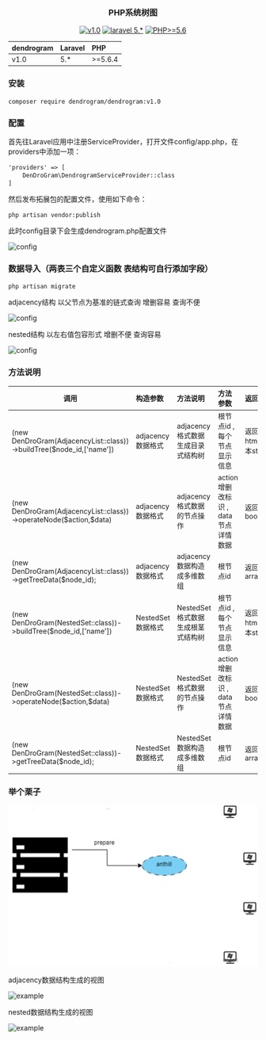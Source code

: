 <h3 align="center">PHP系统树图</h3>

<p align="center">
<a href="https://github.com/ydtg1993/dendrogram"><img src="https://img.shields.io/badge/dendrogram-v1.0-orange.svg" alt="v1.0"></a>
<a href="https://github.com/ydtg1993/dendrogram"><img src="https://img.shields.io/badge/laravel-5.*-yellow.svg" alt="laravel 5.*"></a>
<a href="https://github.com/ydtg1993/dendrogram"><img src="https://img.shields.io/badge/PHP-%3E%3D5.6-blue.svg" alt="PHP>=5.6"></a>
</p>

<table><thead><tr><th style="text-align:center;">dendrogram</th>
<th style="text-align:left;">Laravel</th>
<th style="text-align:left;">PHP</th>
</tr></thead><tbody><tr><td style="text-align:left;">v1.0</td>
<td style="text-align:left;">5.*</td>
<td style="text-align:left;">&gt;=5.6.4</td>
</tr></tbody></table>

### 安装
    composer require dendrogram/dendrogram:v1.0

### 配置
首先往Laravel应用中注册ServiceProvider，打开文件config/app.php，在providers中添加一项：

    'providers' => [
        DenDroGram\DendrogramServiceProvider::class
    ]
    
然后发布拓展包的配置文件，使用如下命令：

    php artisan vendor:publish
    
此时config目录下会生成dendrogram.php配置文件

![config](https://github.com/ydtg1993/dendrogram/blob/master/image/config.PNG)

### 数据导入（两表三个自定义函数 表结构可自行添加字段）
    
    php artisan migrate

adjacency结构 以父节点为基准的链式查询 增删容易 查询不便

![config](https://github.com/ydtg1993/dendrogram/blob/master/image/adjacency.PNG)

nested结构 以左右值包容形式 增删不便 查询容易

![config](https://github.com/ydtg1993/dendrogram/blob/master/image/nested.PNG)

### 方法说明
<table>
    <thead>
        <tr>
            <th style="text-align:center;">调用</th>
            <th style="text-align:left;">构造参数</th>
            <th style="text-align:left;">方法说明</th>
            <th style="text-align:left;">方法参数</th>
            <th style="text-align:left;">返回</th>
            <th style="text-align:left;">备注</th>
        </tr>
    </thead>
    <tbody>
        <tr>
            <td style="text-align:left;">(new DenDroGram(AdjacencyList::class))->buildTree($node_id,['name'])</td>
            <td style="text-align:left;">adjacency数据格式</td>
            <td style="text-align:left;">adjacency格式数据生成目录式结构树</td>
            <td style="text-align:left;">根节点id , 每个节点显示信息</td>
            <td style="text-align:left;">返回html文本string</td>
            <td style="text-align:left;">视图的相关在dendrogram.php中配置 如操作节点方法的路由</td>
        </tr>
        <tr>
            <td style="text-align:left;">(new DenDroGram(AdjacencyList::class))->operateNode($action,$data)</td>
            <td style="text-align:left;">adjacency数据格式</td>
            <td style="text-align:left;">adjacency格式数据的节点操作</td>
            <td style="text-align:left;">action增删改标识 , data节点详情数据</td>
            <td style="text-align:left;">返回boolean</td>
            <td style="text-align:left;">注意视图与之对应的数据结构AdjacencyList::class</td>
        </tr>
        <tr>
            <td style="text-align:left;">(new DenDroGram(AdjacencyList::class))->getTreeData($node_id);</td>
            <td style="text-align:left;">adjacency数据格式</td>
            <td style="text-align:left;">adjacency数据构造成多维数组</td>
            <td style="text-align:left;">根节点id</td>
            <td style="text-align:left;">返回array</td>
            <td style="text-align:left;">多维数组结构</td>
        </tr>
        <tr>
            <td style="text-align:left;">(new DenDroGram(NestedSet::class))->buildTree($node_id,['name'])</td>
            <td style="text-align:left;">NestedSet数据格式</td>
            <td style="text-align:left;">NestedSet格式数据生成根茎式结构树</td>
            <td style="text-align:left;">根节点id , 每个节点显示信息</td>
            <td style="text-align:left;">返回html文本string</td>
            <td style="text-align:left;">视图的相关在dendrogram.php中配置 如操作节点方法的路由</td>
        </tr>
        <tr>
            <td style="text-align:left;">(new DenDroGram(NestedSet::class))->operateNode($action,$data)</td>
            <td style="text-align:left;">NestedSet数据格式</td>
            <td style="text-align:left;">NestedSet格式数据的节点操作</td>
            <td style="text-align:left;">action增删改标识 , data节点详情数据</td>
            <td style="text-align:left;">返回boolean</td>
            <td style="text-align:left;">注意视图与之对应的数据结构NestedSet::class</td>
        </tr>
        <tr>
            <td style="text-align:left;">(new DenDroGram(NestedSet::class))->getTreeData($node_id);</td>
            <td style="text-align:left;">NestedSet数据格式</td>
            <td style="text-align:left;">NestedSet数据构造成多维数组</td>
            <td style="text-align:left;">根节点id</td>
            <td style="text-align:left;">返回array</td>
            <td style="text-align:left;">多维数组结构</td>
        </tr>
    </tbody>
</table>

### 举个栗子

![example](https://github.com/ydtg1993/ant/blob/master/example/client/source/express.gif)

adjacency数据结构生成的视图

![example](https://github.com/ydtg1993/dendrogram/blob/master/image/catelog.PNG)

nested数据结构生成的视图

![example](https://github.com/ydtg1993/dendrogram/blob/master/image/rhizome.PNG)

